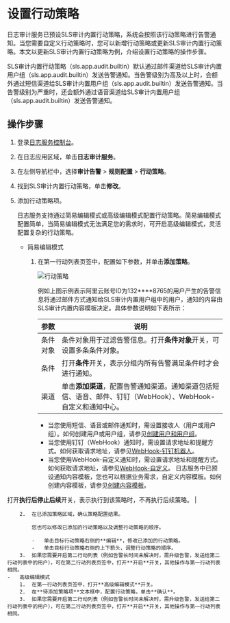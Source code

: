 # 设置行动策略

日志审计服务已预设SLS审计内置行动策略，系统会按照该行动策略进行告警通知。当您需要自定义行动策略时，您可以新增行动策略或更新SLS审计内置行动策略。本文以更新SLS审计内置行动策略为例，介绍设置行动策略的操作步骤。

SLS审计内置行动策略（sls.app.audit.builtin）默认通过邮件渠道给SLS审计内置用户组（sls.app.audit.builtin）发送告警通知。当告警级别为高及以上时，会额外通过短信渠道给SLS审计内置用户组（sls.app.audit.builtin）发送告警通知。当告警级别为严重时，还会额外通过语音渠道给SLS审计内置用户组（sls.app.audit.builtin）发送告警通知。

## 操作步骤

1.  登录[日志服务控制台](https://sls.console.aliyun.com)。

2.  在日志应用区域，单击**日志审计服务**。

3.  在左侧导航栏中，选择**审计告警** \> **规则配置** \> **行动策略**。

4.  找到SLS审计内置行动策略，单击**修改**。

5.  添加行动策略项。

    日志服务支持通过简易编辑模式或高级编辑模式配置行动策略。简易编辑模式配置简单，当简易编辑模式无法满足您的需求时，可开启高级编辑模式，灵活配置复杂的行动策略。

    -   简易编辑模式
        1.  在第一行动列表页签中，配置如下参数，并单击**添加策略**。

            ![行动策略](https://static-aliyun-doc.oss-accelerate.aliyuncs.com/assets/img/zh-CN/0131617061/p188538.png)

            例如上图示例表示阿里云账号ID为132\*\*\*\*8765的用户产生的告警信息将通过邮件方式通知给SLS审计内置用户组中的用户，通知的内容由SLS审计内置内容模板决定。具体参数说明如下表所示：

            |参数|说明|
            |--|--|
            |条件对象|条件对象用于过滤告警信息。打开**条件对象**开关，可设置多条条件对象。 |
            |条件|打开**条件**开关，表示分组内所有告警满足条件时才会进行通知。|
            |渠道|单击**添加渠道**，配置告警通知渠道。通知渠道包括短信、语音、邮件、钉钉（WebHook）、WebHook-自定义和通知中心。

            -   当您使用短信、语音或邮件通知时，需设置接收人（用户或用户组）。如何创建用户或用户组，请参见[创建用户和用户组](/intl.zh-CN/应用中心（App）/日志审计服务/告警/创建用户和用户组.md)。
            -   当您使用钉钉（WebHook）通知时，需设置请求地址和提醒方式。如何获取请求地址，请参见[WebHook-钉钉机器人](/intl.zh-CN/可视化与告警/告警/通知方式.md)。
            -   当您使用WebHook-自定义通知时，需设置请求地址和提醒方式。如何获取请求地址，请参见[WebHook-自定义](/intl.zh-CN/可视化与告警/告警/通知方式.md)。
日志服务中已预设通知内容模板，您也可以根据业务需求，自定义内容模板。如何创建内容模板，请参见[创建内容模板]()。

打开**执行后停止后续**开关，表示执行到该策略时，不再执行后续策略。 |

        2.  在已添加策略区域，确认策略配置结果。

            您也可以修改已添加的行动策略以及调整行动策略的顺序。

            -   单击目标行动策略右侧的**编辑**，修改已添加的行动策略。
            -   单击目标行动策略右侧的上下箭头，调整行动策略的顺序。
        3.  如果您需要开启第二行动列表（例如告警长时间未解决时，需升级告警，发送给第二行动列表中的用户），可在第二行动列表页签中，打开**开启**开关，其他操作与第一行动列表相同。
    -   高级编辑模式
        1.  在第一行动列表页签中，打开**高级编辑模式**开关。
        2.  在**待添加策略项**文本框中，配置行动策略，单击**确认**。
        3.  如果您需要开启第二行动列表（例如告警长时间未解决时，需升级告警，发送给第二行动列表中的用户），可在第二行动列表页签中，打开**开启**开关，其他操作与第一行动列表相同。

